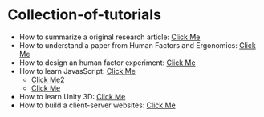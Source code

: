 # Collection-of-tutorials
- How to summarize a original research article: [Click Me](https://drive.google.com/open?id=1SR6Kcv-9QjJWAk0H2eGP4YUJpnd-LH6FefD7fhb_tXI)
- How to understand a paper from Human Factors and Ergonomics: [Click Me](https://github.com/xiaoyuch/Understanding-HFE-Paper)
- How to design an human factor experiment: [Click Me](https://drive.google.com/open?id=1oWesPVKpyVKWUD4CPfosRJy3_0pNldTcxBWfRXv3OV0)
- How to learn JavasScript: [Click Me](https://drive.google.com/open?id=1_cXXLlGWusdtSuUJV-gxRIV6uxWpg9QVViu-oymPbo4)
    - [Click Me2](https://drive.google.com/open?id=1OFS8bMmBq4DAhMKWbMiN8uBoXa9Zj9za)
    - [Click Me](https://drive.google.com/open?id=1AvrzGFiAu_IdNkieu-NKhN6m5WXMlT8N)
- How to learn Unity 3D: [Click Me](https://drive.google.com/open?id=1s8HlafBfAqgJ4gGuDkCKcFISF6T32645-gPPI4HJM9c)
- How to build a client-server websites: [Click Me](https://github.com/xiaoyuch/Tutorials-on-website)
